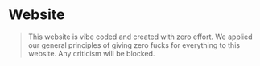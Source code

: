 # Website
> This website is vibe coded and created with zero effort. We applied our general principles of giving zero fucks for everything to this website. Any criticism will be blocked. 
